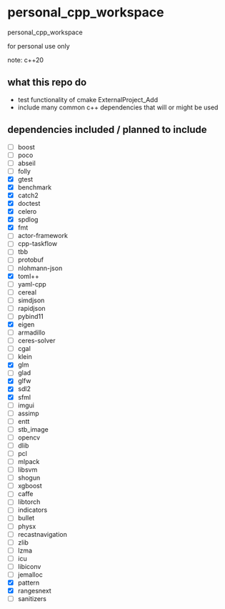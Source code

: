 # personal_cpp_workspace
personal_cpp_workspace

for personal use only

note: c++20

## what this repo do

+ test functionality of cmake ExternalProject_Add
+ include many common c++ dependencies that will or might be used

## dependencies included / planned to include

+ [ ] boost
+ [ ] poco
+ [ ] abseil
+ [ ] folly
+ [x] gtest
+ [x] benchmark
+ [x] catch2
+ [x] doctest
+ [x] celero
+ [x] spdlog
+ [x] fmt
+ [ ] actor-framework
+ [ ] cpp-taskflow
+ [ ] tbb
+ [ ] protobuf
+ [ ] nlohmann-json
+ [x] toml++
+ [ ] yaml-cpp
+ [ ] cereal
+ [ ] simdjson
+ [ ] rapidjson
+ [ ] pybind11
+ [x] eigen
+ [ ] armadillo
+ [ ] ceres-solver
+ [ ] cgal
+ [ ] klein
+ [x] glm
+ [ ] glad
+ [x] glfw
+ [x] sdl2
+ [x] sfml
+ [ ] imgui
+ [ ] assimp
+ [ ] entt
+ [ ] stb_image
+ [ ] opencv
+ [ ] dlib
+ [ ] pcl
+ [ ] mlpack
+ [ ] libsvm
+ [ ] shogun
+ [ ] xgboost
+ [ ] caffe
+ [ ] libtorch
+ [ ] indicators
+ [ ] bullet
+ [ ] physx
+ [ ] recastnavigation
+ [ ] zlib
+ [ ] lzma
+ [ ] icu
+ [ ] libiconv
+ [ ] jemalloc
+ [x] pattern
+ [x] rangesnext
+ [ ] sanitizers
